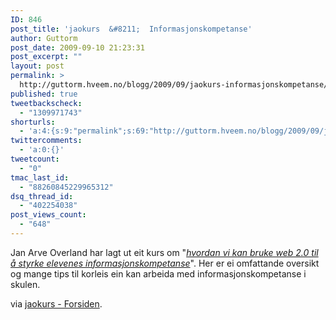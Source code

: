 ```yaml
---
ID: 846
post_title: 'jaokurs  &#8211;  Informasjonskompetanse'
author: Guttorm
post_date: 2009-09-10 21:23:31
post_excerpt: ""
layout: post
permalink: >
  http://guttorm.hveem.no/blogg/2009/09/jaokurs-informasjonskompetanse/
published: true
tweetbackscheck:
  - "1309971743"
shorturls:
  - 'a:4:{s:9:"permalink";s:69:"http://guttorm.hveem.no/blogg/2009/09/jaokurs-informasjonskompetanse/";s:7:"tinyurl";s:25:"http://tinyurl.com/mcprq7";s:4:"isgd";s:18:"http://is.gd/37yfO";s:5:"bitly";s:20:"http://bit.ly/4etyOP";}'
twittercomments:
  - 'a:0:{}'
tweetcount:
  - "0"
tmac_last_id:
  - "88260845229965312"
dsq_thread_id:
  - "402254038"
post_views_count:
  - "648"
---
```

Jan Arve Overland har lagt ut eit kurs om "<em><a href="http://jaokurs.wikispaces.com/Forsiden">hvordan vi kan bruke web 2.0 til å styrke elevenes informasjonskompetanse</a></em>". Her er ei omfattande oversikt og mange tips til korleis ein kan arbeida med informasjonskompetanse i skulen.

via <a href="http://jaokurs.wikispaces.com/Forsiden">jaokurs - Forsiden</a>.